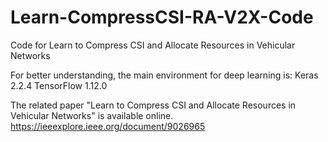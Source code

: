 # Learn-CompressCSI-RA-V2X-Code 
Code for Learn to Compress CSI and Allocate Resources in Vehicular Networks

For better understanding, the main environment for deep learning is:
Keras 2.2.4 
TensorFlow 1.12.0 

The related paper "Learn to Compress CSI and Allocate Resources in Vehicular Networks" is available online. 
https://ieeexplore.ieee.org/document/9026965


